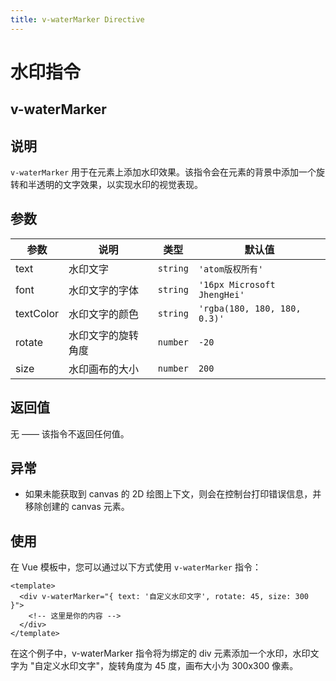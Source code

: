 ```yaml
---
title: v-waterMarker Directive
---
```


# 水印指令

## v-waterMarker

## 说明

`v-waterMarker` 用于在元素上添加水印效果。该指令会在元素的背景中添加一个旋转和半透明的文字效果，以实现水印的视觉表现。

## 参数

| 参数      | 说明               | 类型     | 默认值                       |
| --------- | ------------------ | -------- | ---------------------------- |
| text      | 水印文字           | `string` | `'atom版权所有'`             |
| font      | 水印文字的字体     | `string` | `'16px Microsoft JhengHei'`  |
| textColor | 水印文字的颜色     | `string` | `'rgba(180, 180, 180, 0.3)'` |
| rotate    | 水印文字的旋转角度 | `number` | `-20`                        |
| size      | 水印画布的大小     | `number` | `200`                        |

## 返回值

无 —— 该指令不返回任何值。

## 异常

- 如果未能获取到 canvas 的 2D 绘图上下文，则会在控制台打印错误信息，并移除创建的 canvas 元素。

## 使用

在 Vue 模板中，您可以通过以下方式使用 `v-waterMarker` 指令：

```vue
<template>
  <div v-waterMarker="{ text: '自定义水印文字', rotate: 45, size: 300 }">
    <!-- 这里是你的内容 -->
  </div>
</template>
```

在这个例子中，v-waterMarker 指令将为绑定的 div 元素添加一个水印，水印文字为 "自定义水印文字"，旋转角度为 45 度，画布大小为 300x300 像素。
